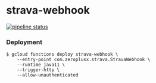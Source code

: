 # strava-webhook

[![pipeline status](https://gitlab.com/willianpaixao/strava-webhook/badges/master/pipeline.svg)](https://gitlab.com/willianpaixao/strava-webhook/-/commits/master)

### Deployment
```shell script
$ gcloud functions deploy strava-webhook \
    --entry-point com.zeroplusx.strava.StravaWebhook \
    --runtime java11 \
    --trigger-http \
    --allow-unauthenticated
```
